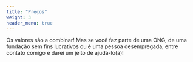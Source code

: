 ```yaml
---
title: "Preços"
weight: 3
header_menu: true
---
```



Os valores são a combinar! Mas se você faz parte de uma ONG, de uma fundação sem fins lucrativos ou é uma pessoa desempregada, entre contato comigo e darei um jeito de ajudá-lo(a)! 
